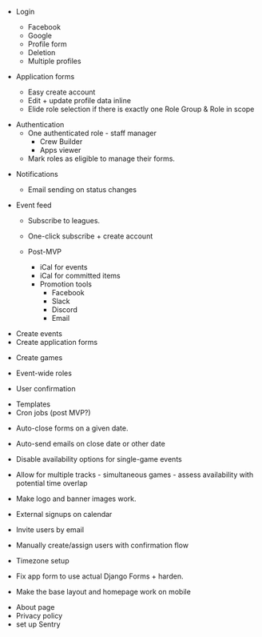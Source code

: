 - Login
  - Facebook
  + Google
  + Profile form
  - Deletion
  - Multiple profiles

- Application forms
  - Easy create account
  + Edit + update profile data inline
  - Elide role selection if there is exactly one Role Group & Role in scope

+ Authentication
  + One authenticated role - staff manager
    + Crew Builder
    + Apps viewer
  - Mark roles as eligible to manage their forms.

- Notifications
  - Email sending on status changes

- Event feed
  - Subscribe to leagues.
  - One-click subscribe + create account

  - Post-MVP
    - iCal for events
    - iCal for committed items
    - Promotion tools
      - Facebook
      - Slack
      - Discord
      - Email

+ Create events
+ Create application forms
- Create games
+ Event-wide roles
- User confirmation

+ Templates
+ Cron jobs (post MVP?)
- Auto-close forms on a given date.
- Auto-send emails on close date or other date
- Disable availability options for single-game events

- Allow for multiple tracks - simultaneous games - assess availability with potential time overlap

- Make logo and banner images work.

- External signups on calendar
- Invite users by email
- Manually create/assign users with confirmation flow

- Timezone setup
- Fix app form to use actual Django Forms + harden.
+ Make the base layout and homepage work on mobile
- About page
- Privacy policy
- set up Sentry
